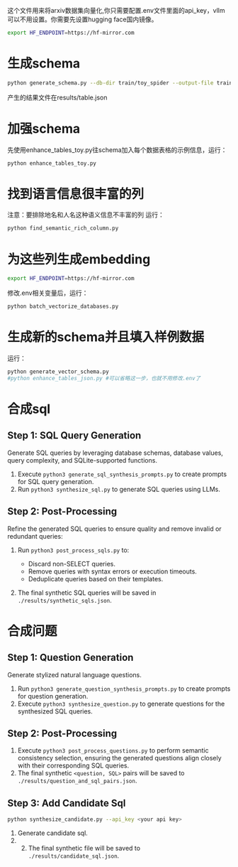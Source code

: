 这个文件用来将arxiv数据集向量化,你只需要配置.env文件里面的api_key，vllm可以不用设置。你需要先设置hugging face国内镜像。
```bash
export HF_ENDPOINT=https://hf-mirror.com
```

# 生成schema
```bash
python generate_schema.py --db-dir train/toy_spider --output-file train/table.json
```
产生的结果文件在results/table.json

# 加强schema
先使用enhance_tables_toy.py往schema加入每个数据表格的示例信息，运行：
```bash
python enhance_tables_toy.py
```

# 找到语言信息很丰富的列
注意：要排除地名和人名这种语义信息不丰富的列
运行：
```bash
python find_semantic_rich_column.py
```

# 为这些列生成embedding
```bash
export HF_ENDPOINT=https://hf-mirror.com
```
修改.env相关变量后，运行：
```bash
python batch_vectorize_databases.py
```

# 生成新的schema并且填入样例数据
运行：
```bash
python generate_vector_schema.py
#python enhance_tables_json.py #可以省略这一步，也就不用修改.env了
```

# 合成sql
## Step 1: SQL Query Generation

Generate SQL queries by leveraging database schemas, database values, query complexity, and SQLite-supported functions.

1. Execute `python3 generate_sql_synthesis_prompts.py` to create prompts for SQL query generation.
2. Run `python3 synthesize_sql.py` to generate SQL queries using LLMs. 

## Step 2: Post-Processing

Refine the generated SQL queries to ensure quality and remove invalid or redundant queries:

1. Run `python3 post_process_sqls.py` to:
   - Discard non-SELECT queries.
   - Remove queries with syntax errors or execution timeouts.
   - Deduplicate queries based on their templates.

2. The final synthetic SQL queries will be saved in `./results/synthetic_sqls.json`.

# 合成问题
## Step 1: Question Generation
Generate stylized natural language questions.
1. Run `python3 generate_question_synthesis_prompts.py` to create prompts for question generation.
2. Execute `python3 synthesize_question.py` to generate questions for the synthesized SQL queries. 

## Step 2: Post-Processing
1. Execute `python3 post_process_questions.py` to perform semantic consistency selection, ensuring the generated questions align closely with their corresponding SQL queries.
2. The final synthetic `<question, SQL>` pairs will be saved to `./results/question_and_sql_pairs.json`.

## Step 3: Add Candidate Sql
```bash
python synthesize_candidate.py --api_key <your api key>
```
1. Generate candidate sql.
2. 2. The final synthetic file will be saved to `./results/candidate_sql.json`.
